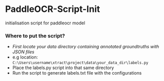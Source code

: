 # PaddleOCR-Script-Init
initialisation script for paddleocr model

### Where to put the script?
- *First locate your data directory containing annotated groundtruths with JSON files*
- e.g location: `C:\Users\username\xtract\project\data\your_data_dir\labels.py`
- Place the labels.py script into that same directory
- Run the script to generate labels.txt file with the configurations


